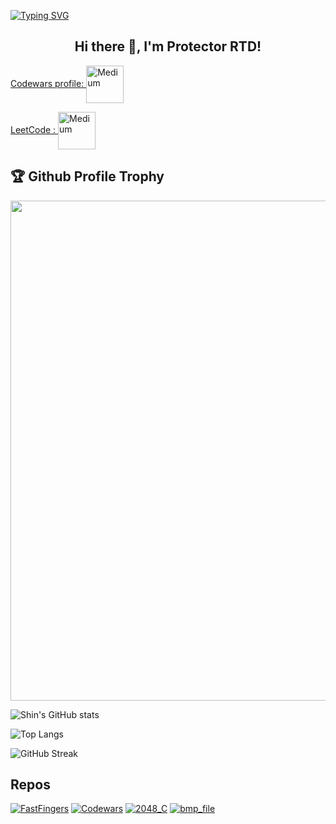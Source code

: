 [![Typing SVG](https://readme-typing-svg.herokuapp.com?multiline=true&width=500&lines=Beginner+java+developer.++++++++++)](https://git.io/typing-svg)

<h2 align="center">Hi there 👋, I'm Protector RTD!</h2>

<a href="https://www.codewars.com/users/Protector%20RTD" target="blank">Codewars profile: <img align="center" src="https://docs.codewars.com/logo.svg" alt="Medium" height="60" width="60" /></a>

<a href="https://leetcode.com/ProtectorRTD/" target="blank">LeetCode : <img align="center" src="https://user-images.githubusercontent.com/36547915/97088991-45da5d00-1652-11eb-900f-80d106540f4f.png" alt="Medium" height="60" width="60" /></a>


<h2>🏆 Github Profile Trophy</h2>
<img width=800 src="https://github-profile-trophy.vercel.app/?username=ProtectorRTD&column=9&theme=gruvbox&no-frame=true"/>

![Shin's GitHub stats](https://github-readme-stats.vercel.app/api?username=ProtectorRTD&show_icons=true&theme=tokyonight)

![Top Langs](https://github-readme-stats.vercel.app/api/top-langs/?username=ProtectorRTD&layout=compact)

![GitHub Streak](https://github-readme-streak-stats.herokuapp.com?user=ProtectorRTD&theme=neon-palenight&hide_border=true)


## Repos

[![FastFingers](https://github-readme-stats.vercel.app/api/pin/?username=ProtectorRTD&repo=FastFingers&show_owner=true)](https://github.com/ProtectorRTD/FastFingers)
[![Codewars](https://github-readme-stats.vercel.app/api/pin/?username=ProtectorRTD&repo=Codewars&show_owner=true)](https://github.com/ProtectorRTD/Codewars)
[![2048_C](https://github-readme-stats.vercel.app/api/pin/?username=ProtectorRTD&repo=2048_C&show_owner=true)](https://github.com/ProtectorRTD/2048_C)
[![bmp_file](https://github-readme-stats.vercel.app/api/pin/?username=ProtectorRTD&repo=bmp_file&show_owner=true)](https://github.com/ProtectorRTD/bmp_file)



